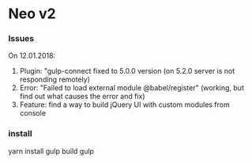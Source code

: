 # Neo v2

### Issues
On 12.01.2018:
1. Plugin: "gulp-connect fixed to 5.0.0 version (on 5.2.0 server is not responding remotely)
2. Error: "Failed to load external module @babel/register" (working, but find out what causes the error and fix)
3. Feature: find a way to build jQuery UI with custom modules from console

### install

yarn install
gulp build
gulp
